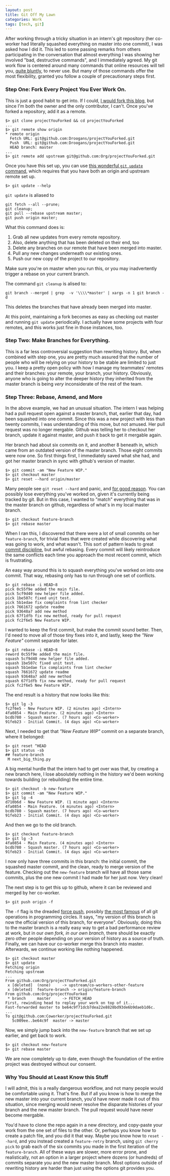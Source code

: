 ```yaml
---
layout: post
title: Git Off My Lawn
categories: Work
tags: [tech, git]
---
```


After working through a tricky situation in an intern's git repository (her co-worker had literally squashed everything on master into one commit), I was asked how I did it. This led to some passing remarks from others participating in the conversation that almost everything I was showing her involved "bad, destructive commands", and I immediately agreed. My git work flow is centered around many commands that online resources will tell you, [quite bluntly](https://paul.stadig.name/2010/12/thou-shalt-not-lie-git-rebase-ammend.html), to never use. But many of those commands offer the most flexibility, granted you follow a couple of precautionary steps first.

### Step One: Fork Every Project You Ever Work On.

This is just a good habit to get into. If I could, [I would fork this blog](https://github.com/Droogans/droogans.github.io), but since I'm both the owner and the only contributor, I can't. Once you've forked a repository, add it as a remote.

~~~
$> git clone projectYouForked && cd projectYouForked
...
$> git remote show origin
* remote origin
  Fetch URL: git@github.com:Droogans/projectYouForked.git
  Push  URL: git@github.com:Droogans/projectYouForked.git
  HEAD branch: master
...
$> git remote add upstream git@github.com:Org/projectYouForked.git
~~~

Once you have this set up, you can use [this wonderful `git update` command](https://github.com/Droogans/dotfiles/blob/7c7f50ba65900b032c1c6dada93e25f30a69f32b/.gitconfig#L41), which requires that you have both an origin and upstream remote set up.

~~~
$> git update --help
~~~

`git update` is aliased to

~~~
git fetch --all --prune;
git cleanup;
git pull --rebase upstream master;
git push origin master;
~~~

What this command does is:

 1. Grab all new updates from every remote repository.
 0. Also, delete anything that has been deleted on their end, too
 0. Delete any branches on our remote that have been merged into master.
 0. Pull any new changes underneath our existing ones.
 0. Push our new copy of the project to our repository.

Make sure you're on master when you run this, or you may inadvertently trigger a rebase on your current branch.

The command `git cleanup` is alised to:

~~~
git branch --merged | grep  -v '\\\\*master' | xargs -n 1 git branch -d
~~~

This deletes the branches that have already been merged into master.

At this point, maintaining a fork becomes as easy as checking out master and running `git update` periodically. I actually have some projects with four remotes, and this works just fine in those instances, too.

### Step Two: Make Branches for Everything.

This is a far less controversial suggestion than rewriting history. But, when combined with step one, you are pretty much assured that the number of people who will be relying on your history to be stable are limited to just you. I keep a pretty open policy with how I manage my teammates' remotes and their branches: your remote, your branch, your history. Obviously, anyone who is going to alter the deeper history they inherited from the master branch is being *very* inconsiderate of the rest of the team.

### Step Three: Rebase, Amend, and More

In the above example, we had an unusual situation. The intern I was helping had a pull request open against a master branch, that, earlier that day, had been squashed into one commit. Since this was a new project with less than twenty commits, I was understanding of this move, but not amused. Her pull request was no longer mergable. Github was telling her to checkout her branch, update it against master, and push it back to get it mergable again.

Her branch had about six commits on it, and another 8 beneath in, which came from an outdated version of the master branch. Those eight commits were now one. So first things first, I immediately saved what she had, and got her master branch in sync with github's version of master.

~~~
$> git commit -am "New Feature WIP."
$> git checkout master
$> git reset --hard origin/master
~~~

Many people see `git reset --hard` and panic, and [for good reason](https://stackoverflow.com/a/9530204/881224). You can possibly lose everything you've worked on, given it's currently being tracked by git. But in this case, I wanted to "match" everything that was in the master branch on github, regardless of what's in my local master branch.

~~~
$> git checkout feature-branch
$> git rebase master
~~~

When I ran this, I discovered that there were a lot of small commits on her `feature-branch`, for trivial fixes that were created while discovering what was going to work, and what wasn't. This sort of pattern leads to great [commit discipline](https://www.databasically.com/2011/03/14/git-commit-early-commit-often/), but awful rebasing. Every commit will likely reintroduce the same conflicts each time you approach the most recent commit, which is frustrating.

An easy way around this is to squash everything you've worked on into one commit. That way, rebasing only has to run through one set of conflicts.

~~~
$> git rebase -i HEAD~8
pick 0c55f9e added the main file.
pick 5cf9d40 new helper file added.
pick 1be507c fixed unit test.
pick 5b1edae fix complaints from lint checker
pick 7661672 update readme
pick 93648a7 add new method
pick 67f1dfb fix new method, ready for pull request
pick fc2f6e5 New Feature WIP.
~~~

I wanted to keep the first commit, but make the commit sound better. Then, I'd need to move all of those tiny fixes into it, and lastly, keep the *"New Feature"* commit separate for later.

~~~
$> git rebase -i HEAD~8
reword 0c55f9e added the main file.
squash 5cf9d40 new helper file added.
squash 1be507c fixed unit test.
squash 5b1edae fix complaints from lint checker
squash 7661672 update readme
squash 93648a7 add new method
squash 67f1dfb fix new method, ready for pull request
pick fc2f6e5 New Feature WIP.
~~~

The end result is a history that now looks like this:

~~~
$> git lg -3
fc2f6e5 - New Feature WIP. (2 minutes ago) <Intern>
4fa0854 - Main Feature. (2 minutes ago) <Intern>
bcdb780 - Squash master. (7 hours ago) <Co-worker>
91feb23 - Initial Commit. (4 days ago) <Co-worker>
~~~

Next, I needed to get that *"New Feature WIP"* commit on a separate branch, where it belonged:

~~~
$> git reset ^HEAD
$> git status -sb
## feature-branch
 M next_big_thing.py
~~~

A big mental hurdle that the intern had to get over was that, by creating a new branch here, I lose absolutely nothing in the history we'd been working towards building (or rebuilding) the entire time.

~~~
$> git checkout -b new-feature
$> git commit -am "New Feature WIP."
$> git lg -4
d710b6d - New Feature WIP. (1 minute ago) <Intern>
4fa0854 - Main Feature. (4 minutes ago) <Intern>
bcdb780 - Squash master. (7 hours ago) <Co-worker>
91feb23 - Initial Commit. (4 days ago) <Co-worker>
~~~

And then we go to the old branch.

~~~
$> git checkout feature-branch
$> git lg -3
4fa0854 - Main Feature. (4 minutes ago) <Intern>
bcdb780 - Squash master. (7 hours ago) <Co-worker>
91feb23 - Initial Commit. (4 days ago) <Co-worker>
~~~

I now only have three commits in this branch: the initial commit, the squashed master commit, and the clean, ready to merge version of the feature. Checking out the `new-feature` branch will have all those same commits, plus the one new commit I had made for her just now. Very clean!

The next step is to get this up to github, where it can be reviewed and merged by her co-worker.

~~~
$> git push origin -f
~~~

The `-f` flag is the dreaded [force push](https://groups.google.com/forum/#!msg/jenkinsci-dev/-myjRIPcVwU/t4nkXONp8qgJ), possibly [the most famous](https://cdn.memegenerator.net/instances/400x/24736889.jpg) of all git operations in programming circles. It says, "my version of this branch is now the official version of this branch, for everyone". Obviously, doing this to the master branch is a really easy way to get a bad performance review at work, but in our *own fork, in our own branch*, there should be exactly zero other people depending on your version of history as a source of truth. Finally, we can have our co-worker merge this branch into master. Afterwards, we continue working like nothing happened.

~~~
$> git checkout master
$> git update
Fetching origin
Fetching upstream
...
From github.com:Org/projectYouForked.git
 x [deleted]  (none)     -> upstream/co-workers-other-feature
 x [deleted]  feature-branch -> origin/feature-branch
From github.com:Org/projectYouForked
 * branch     master     -> FETCH_HEAD
First, rewinding head to replay your work on top of it...
Fast-forwarded master to be64c9f71dcb7dea22e8828bd93de6b9daeb1d6c.
...
To git@github.com:Coworker/projectYouForked.git
   5c009ee..be64c9f  master -> master
~~~

Now, we simply jump back into the `new-feature` branch that we set up earlier, and get back to work.

~~~
$> git checkout new-feature
$> git rebase master
~~~

We are now completely up to date, even though the foundation of the entire project was destroyed without our consent.

### Why You Should at Least Know this Stuff

I will admit, this is a really dangerous workflow, and not many people would be comfortable using it. That's fine. But if all you know is how to merge the new master into your current branch, you'd have never made it out of this situation, since merging would never resolve the disparate histories of your branch and the new master branch. The pull request would have never become mergable.

You'd have to clone the repo again in a new directory, and copy-paste your work from the one set of files to the other. Or, perhaps you know how to create a patch file, and you did it that way. Maybe you know how to `reset --hard`, and you instead created a `feature-retry` branch, using `git cherry pick` to grab each of the six commits you made in the first iteration of the `feature-branch`. All of these ways are slower, more error prone, and realistically, not an option in a larger project where dozens (or hundreds) of commits separate you and the new master branch. Most options outside of rewriting history are harder than just using the options git provides you.
